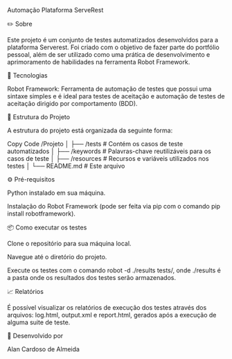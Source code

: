 Automação Plataforma ServeRest

✏️ Sobre

Este projeto é um conjunto de testes automatizados desenvolvidos para a plataforma Serverest. Foi criado com o objetivo de fazer parte do portfólio pessoal, além de ser utilizado como uma prática de desenvolvimento e aprimoramento de habilidades na ferramenta Robot Framework.


🚀 Tecnologias


Robot Framework: Ferramenta de automação de testes que possui uma sintaxe simples e é ideal para testes de aceitação e automação de testes de aceitação dirigido por comportamento (BDD).


📁 Estrutura do Projeto

A estrutura do projeto está organizada da seguinte forma:


Copy Code
/Projeto
│
├── /tests        # Contém os casos de teste automatizados
│
├── /keywords     # Palavras-chave reutilizáveis para os casos de teste
│
├── /resources    # Recursos e variáveis utilizados nos testes
│
└── README.md     # Este arquivo


⚙️ Pré-requisitos


Python instalado em sua máquina.

Instalação do Robot Framework (pode ser feita via pip com o comando pip install robotframework).


📦 Como executar os testes


Clone o repositório para sua máquina local.

Navegue até o diretório do projeto.

Execute os testes com o comando robot -d ./results tests/, onde ./results é a pasta onde os resultados dos testes serão armazenados.


📈 Relatórios

É possível visualizar os relatórios de execução dos testes através dos arquivos: log.html, output.xml e report.html, gerados após a execução de alguma suite de teste.

👥 Desenvolvido por

Alan Cardoso de Almeida
